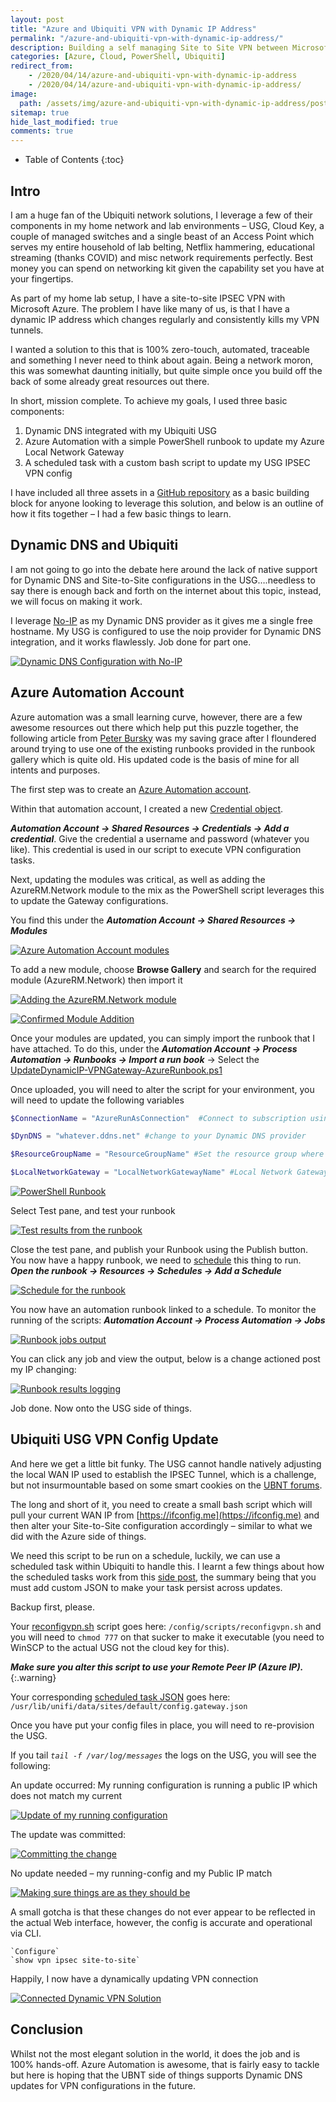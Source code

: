 ```yaml
---
layout: post
title: "Azure and Ubiquiti VPN with Dynamic IP Address"
permalink: "/azure-and-ubiquiti-vpn-with-dynamic-ip-address/"
description: Building a self managing Site to Site VPN between Microsoft Azure and Ubiquiti - With a dynamic Public IP address
categories: [Azure, Cloud, PowerShell, Ubiquiti]
redirect_from: 
    - /2020/04/14/azure-and-ubiquiti-vpn-with-dynamic-ip-address
    - /2020/04/14/azure-and-ubiquiti-vpn-with-dynamic-ip-address/
image:
  path: /assets/img/azure-and-ubiquiti-vpn-with-dynamic-ip-address/post_default_image.jpg
sitemap: true
hide_last_modified: true
comments: true
---
```


<!--excerpt-->

-  Table of Contents
{:toc}

## Intro

I am a huge fan of the Ubiquiti network solutions, I leverage a few of their components in my home network and lab environments – USG, Cloud Key, a couple of managed switches and a single beast of an Access Point which serves my entire household of lab belting, Netflix hammering, educational streaming (thanks COVID) and misc network requirements perfectly. Best money you can spend on networking kit given the capability set you have at your fingertips.

As part of my home lab setup, I have a site-to-site IPSEC VPN with Microsoft Azure. The problem I have like many of us, is that I have a dynamic IP address which changes regularly and consistently kills my VPN tunnels.

I wanted a solution to this that is 100% zero-touch, automated, traceable and something I never need to think about again. Being a network moron, this was somewhat daunting initially, but quite simple once you build off the back of some already great resources out there.

In short, mission complete. To achieve my goals, I used three basic components:

1.  Dynamic DNS integrated with my Ubiquiti USG
2.  Azure Automation with a simple PowerShell runbook to update my Azure Local Network Gateway
3.  A scheduled task with a custom bash script to update my USG IPSEC VPN config

I have included all three assets in a [GitHub repository](https://github.com/JamesKindon/AzureVPNUbiquitiUSG) as a basic building block for anyone looking to leverage this solution, and below is an outline of how it fits together – I had a few basic things to learn.

## Dynamic DNS and Ubiquiti

I am not going to go into the debate here around the lack of native support for Dynamic DNS and Site-to-Site configurations in the USG….needless to say there is enough back and forth on the internet about this topic, instead, we will focus on making it work.

I leverage [No-IP](https://www.noip.com/) as my Dynamic DNS provider as it gives me a single free hostname. My USG is configured to use the noip provider for Dynamic DNS integration, and it works flawlessly. Job done for part one.

[![Dynamic DNS Configuration with No-IP]({{site.baseurl}}/assets/img/azure-and-ubiquiti-vpn-with-dynamic-ip-address/DynDNS.png)]({{site.baseurl}}/assets/img/azure-and-ubiquiti-vpn-with-dynamic-ip-address/DynDNS.png)

## Azure Automation Account

Azure automation was a small learning curve, however, there are a few awesome resources out there which help put this puzzle together, the following article from [Peter Bursky](https://www.bursky.net/index.php/2019/08/azure-automation-rubook-s2s-vpn-dynamic-public-ip/) was my saving grace after I floundered around trying to use one of the existing runbooks provided in the runbook gallery which is quite old. His updated code is the basis of mine for all intents and purposes.

The first step was to create an [Azure Automation account](https://docs.microsoft.com/en-us/azure/automation/automation-intro).

Within that automation account, I created a new [Credential object](https://docs.microsoft.com/en-us/azure/automation/shared-resources/credentials).

**_Automation Account -> Shared Resources -> Credentials -> Add a credential_**. Give the credential a username and password (whatever you like). This credential is used in our script to execute VPN configuration tasks.

Next, updating the modules was critical, as well as adding the AzureRM.Network module to the mix as the PowerShell script leverages this to update the Gateway configurations.

You find this under the **_Automation Account -> Shared Resources -> Modules_**

[![Azure Automation Account modules]({{site.baseurl}}/assets/img/azure-and-ubiquiti-vpn-with-dynamic-ip-address/AzureAutomationModules.png)]({{site.baseurl}}/assets/img/azure-and-ubiquiti-vpn-with-dynamic-ip-address/AzureAutomationModules.png)

To add a new module, choose **Browse Gallery** and search for the required module (AzureRM.Network) then import it

[![Adding the AzureRM.Network module]({{site.baseurl}}/assets/img/azure-and-ubiquiti-vpn-with-dynamic-ip-address/AzureAutomationAddModule.png)]({{site.baseurl}}/assets/img/azure-and-ubiquiti-vpn-with-dynamic-ip-address/AzureAutomationAddModule.png)

[![Confirmed Module Addition]({{site.baseurl}}/assets/img/azure-and-ubiquiti-vpn-with-dynamic-ip-address/AzureAutomationAddModuleComplete.png)]({{site.baseurl}}/assets/img/azure-and-ubiquiti-vpn-with-dynamic-ip-address/AzureAutomationAddModuleComplete.png)

Once your modules are updated, you can simply import the runbook that I have attached. To do this, under the **_Automation Account -> Process Automation -> Runbooks -> Import a run book_** -> Select the [UpdateDynamicIP-VPNGateway-AzureRunbook.ps1](https://github.com/JamesKindon/AzureVPNUbiquitiUSG/blob/master/UpdateDynamicIP-VPNGateway-AzureRunBook.ps1)

Once uploaded, you will need to alter the script for your environment, you will need to update the following variables

```Powershell
$ConnectionName = "AzureRunAsConnection"  #Connect to subscription using a Run As account

$DynDNS = "whatever.ddns.net" #change to your Dynamic DNS provider

$ResourceGroupName = "ResourceGroupName" #Set the resource group where the local network gateway is stored

$LocalNetworkGateway = "LocalNetworkGatewayName" #Local Network Gateway Name
```

[![PowerShell Runbook]({{site.baseurl}}/assets/img/azure-and-ubiquiti-vpn-with-dynamic-ip-address/RunBook.png)]({{site.baseurl}}/assets/img/azure-and-ubiquiti-vpn-with-dynamic-ip-address/RunBook.png)

Select Test pane, and test your runbook

[![Test results from the runbook]({{site.baseurl}}/assets/img/azure-and-ubiquiti-vpn-with-dynamic-ip-address/RunbookTest.png)]({{site.baseurl}}/assets/img/azure-and-ubiquiti-vpn-with-dynamic-ip-address/RunbookTest.png)

Close the test pane, and publish your Runbook using the Publish button. You now have a happy runbook, we need to [schedule](https://docs.microsoft.com/en-us/azure/automation/shared-resources/schedules) this thing to run. **_Open the runbook -> Resources -> Schedules -> Add a Schedule_**

[![Schedule for the runbook]({{site.baseurl}}/assets/img/azure-and-ubiquiti-vpn-with-dynamic-ip-address/RunbookSchedule.png)]({{site.baseurl}}/assets/img/azure-and-ubiquiti-vpn-with-dynamic-ip-address/RunbookSchedule.png)

You now have an automation runbook linked to a schedule. To monitor the running of the scripts: **_Automation Account -> Process Automation -> Jobs_**

[![Runbook jobs output]({{site.baseurl}}/assets/img/azure-and-ubiquiti-vpn-with-dynamic-ip-address/RunbookJob.png)]({{site.baseurl}}/assets/img/azure-and-ubiquiti-vpn-with-dynamic-ip-address/RunbookJob.png)

You can click any job and view the output, below is a change actioned post my IP changing:

[![Runbook results logging]({{site.baseurl}}/assets/img/azure-and-ubiquiti-vpn-with-dynamic-ip-address/RunbookLogging.png)]({{site.baseurl}}/assets/img/azure-and-ubiquiti-vpn-with-dynamic-ip-address/RunbookLogging.png)

Job done. Now onto the USG side of things.

## Ubiquiti USG VPN Config Update

And here we get a little bit funky. The USG cannot handle natively adjusting the local WAN IP used to establish the IPSEC Tunnel, which is a challenge, but not insurmountable based on some smart cookies on the [UBNT forums](https://community.ui.com/questions/USG-Site-to-Site-VPN-with-Dynamic-DNS/ca54399b-b260-41cb-9972-d6379347eb86).

The long and short of it, you need to create a small bash script which will pull your current WAN IP from [https://ifconfig.me](https://ifconfig.me) and then alter your Site-to-Site configuration accordingly – similar to what we did with the Azure side of things.

We need this script to be run on a schedule, luckily, we can use a scheduled task within Ubiquiti to handle this. I learnt a few things about how the scheduled tasks work from this [side post](https://burgatshow.com/2018/02/12/blocking-ad-sites-on-unifi-usg/), the summary being that you must add custom JSON to make your task persist across updates.

Backup first, please.

Your [reconfigvpn.sh](https://github.com/JamesKindon/AzureVPNUbiquitiUSG/blob/master/reconfigvpn.sh) script goes here: `/config/scripts/reconfigvpn.sh` and you will need to `chmod 777` on that sucker to make it executable (you need to WinSCP to the actual USG not the cloud key for this).

**_Make sure you alter this script to use your Remote Peer IP (Azure IP)._**
{:.warning}

Your corresponding [scheduled task JSON](https://github.com/JamesKindon/AzureVPNUbiquitiUSG/blob/master/config.gateway.json) goes here: `/usr/lib/unifi/data/sites/default/config.gateway.json`

Once you have put your config files in place, you will need to re-provision the USG.

If you tail _`tail -f /var/log/messages`_ the logs on the USG, you will see the following:

An update occurred: My running configuration is running a public IP which does not match my current

[![Update of my running configuration]({{site.baseurl}}/assets/img/azure-and-ubiquiti-vpn-with-dynamic-ip-address/USGRunningConfig.png)]({{site.baseurl}}/assets/img/azure-and-ubiquiti-vpn-with-dynamic-ip-address/USGRunningConfig.png)

The update was committed:

[![Committing the change]({{site.baseurl}}/assets/img/azure-and-ubiquiti-vpn-with-dynamic-ip-address/USGConfigCommited.png)]({{site.baseurl}}/assets/img/azure-and-ubiquiti-vpn-with-dynamic-ip-address/USGConfigCommited.png)

No update needed – my running-config and my Public IP match

[![Making sure things are as they should be]({{site.baseurl}}/assets/img/azure-and-ubiquiti-vpn-with-dynamic-ip-address/USGMatchingIP.png)]({{site.baseurl}}/assets/img/azure-and-ubiquiti-vpn-with-dynamic-ip-address/USGMatchingIP.png)

A small gotcha is that these changes do not ever appear to be reflected in the actual Web interface, however, the config is accurate and operational via CLI.

```
`Configure`  
`show vpn ipsec site-to-site`
```

Happily, I now have a dynamically updating VPN connection

[![Connected Dynamic VPN Solution]({{site.baseurl}}/assets/img/azure-and-ubiquiti-vpn-with-dynamic-ip-address/VPNConnected.png)]({{site.baseurl}}/assets/img/azure-and-ubiquiti-vpn-with-dynamic-ip-address/VPNConnected.png)

## Conclusion

Whilst not the most elegant solution in the world, it does the job and is 100% hands-off. Azure Automation is awesome, that is fairly easy to tackle but here is hoping that the UBNT side of things supports Dynamic DNS updates for VPN configurations in the future.
